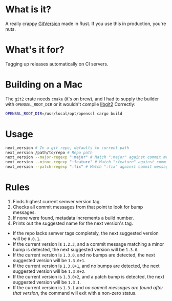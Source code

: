 # What is it?

A really crappy [GitVersion](https://github.com/GitTools/GitVersion) made in Rust. If you use this in production, you're nuts.

# What's it for?

Tagging up releases automatically on CI servers.

# Building on a Mac

The `git2` crate needs `cmake` (it's on brew), and I had to supply the builder with `OPENSSL_ROOT_DIR` or it wouldn't compile [libgit2](https://github.com/libgit2/libgit2) Correctly:

````sh
OPENSSL_ROOT_DIR=/usr/local/opt/openssl cargo build
````

# Usage

````sh
next_version # In a git repo, defaults to current path
next_version /path/to/repo # Repo path
next_version --major-regexp ":major" # Match ":major" against commit messages for major bumps
next_version --minor-regexp ":feature" # Match ":feature" against commit messages for minor bumps
next_version --patch-regexp ":fix" # Match ":fix" against commit messages for patch bumps
````

# Rules

1. Finds highest current semver version tag.
2. Checks all commit messages from that point to look for bump messages.
3. If none were found, metadata increments a build number.
4. Prints out the suggested name for the next version's tag.

* If the repo lacks semver tags completely, the next suggested version will be `0.0.1`.
* If the current version is `1.2.3`, and a commit message matching a minor bump is detected, the next suggested version will be `1.3.0`.
* If the current version is `1.3.0`, and no bumps are detected, the next suggested version will be `1.3.0+1`.
* If the current version is `1.3.0+1`, and no bumps are detected, the next suggested version will be `1.3.0+2`.
* If the current version is `1.3.0+2`, and a patch bump is detected, the next suggested version will be `1.3.1`.
* If the current version is `1.3.1` and _no commit messages are found after that version_, the command will exit with a non-zero status.
